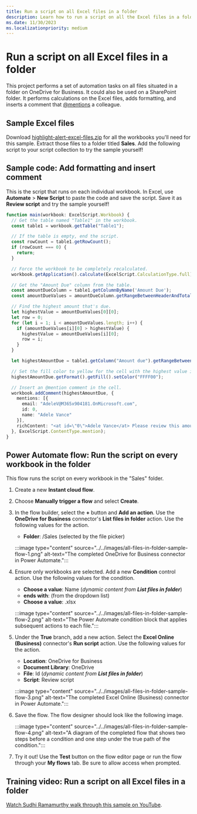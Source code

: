 ```yaml
---
title: Run a script on all Excel files in a folder
description: Learn how to run a script on all the Excel files in a folder on OneDrive for Business.
ms.date: 11/30/2023
ms.localizationpriority: medium
---
```


# Run a script on all Excel files in a folder

This project performs a set of automation tasks on all files situated in a folder on OneDrive for Business. It could also be used on a SharePoint folder.
It performs calculations on the Excel files, adds formatting, and inserts a comment that [@mentions](https://support.microsoft.com/office/90701709-5dc1-41c7-aa48-b01d4a46e8c7) a colleague.

## Sample Excel files

Download <a href="https://github.com/OfficeDev/office-scripts-docs/blob/master/docs/resources/samples/highlight-alert-excel-files.zip?raw=true">highlight-alert-excel-files.zip</a> for all the workbooks you'll need for this sample. Extract those files to a folder titled **Sales**. Add the following script to your script collection to try the sample yourself!

## Sample code: Add formatting and insert comment

This is the script that runs on each individual workbook. In Excel, use **Automate** > **New Script** to paste the code and save the script. Save it as **Review script** and try the sample yourself!

```TypeScript
function main(workbook: ExcelScript.Workbook) {
  // Get the table named "Table1" in the workbook.
  const table1 = workbook.getTable("Table1");

  // If the table is empty, end the script.
  const rowCount = table1.getRowCount();
  if (rowCount === 0) {
    return;
  }

  // Force the workbook to be completely recalculated.
  workbook.getApplication().calculate(ExcelScript.CalculationType.full);

  // Get the "Amount Due" column from the table.
  const amountDueColumn = table1.getColumnByName('Amount Due');
  const amountDueValues = amountDueColumn.getRangeBetweenHeaderAndTotal().getValues();

  // Find the highest amount that's due.
  let highestValue = amountDueValues[0][0];
  let row = 0;
  for (let i = 1; i < amountDueValues.length; i++) {
    if (amountDueValues[i][0] > highestValue) {
      highestValue = amountDueValues[i][0];
      row = i;
    }
  }

  let highestAmountDue = table1.getColumn("Amount due").getRangeBetweenHeaderAndTotal().getRow(row);

  // Set the fill color to yellow for the cell with the highest value in the "Amount Due" column.
  highestAmountDue.getFormat().getFill().setColor("FFFF00");

  // Insert an @mention comment in the cell.
  workbook.addComment(highestAmountDue, {
    mentions: [{
      email: "AdeleV@M365x904181.OnMicrosoft.com",
      id: 0,
      name: "Adele Vance"
    }],
    richContent: "<at id=\"0\">Adele Vance</at> Please review this amount"
  }, ExcelScript.ContentType.mention);
}
```

## Power Automate flow: Run the script on every workbook in the folder

This flow runs the script on every workbook in the "Sales" folder.

1. Create a new **Instant cloud flow**.
1. Choose **Manually trigger a flow** and select **Create**.
1. In the flow builder, select the **+** button and **Add an action**. Use the **OneDrive for Business** connector's **List files in folder** action. Use the following values for the action.
    * **Folder**: /Sales (selected by the file picker)

    :::image type="content" source="../../images/all-files-in-folder-sample-flow-1.png" alt-text="The completed OneDrive for Business connector in Power Automate.":::

1. Ensure only workbooks are selected. Add a new **Condition** control action. Use the following values for the condition.
    * **Choose a value**: Name (_dynamic content from **List files in folder**_)
    * **ends with**: (from the dropdown list)
    * **Choose a value**: .xlsx

    :::image type="content" source="../../images/all-files-in-folder-sample-flow-2.png" alt-text="The Power Automate condition block that applies subsequent actions to each file.":::

1. Under the **True** branch, add a new action. Select the **Excel Online (Business)** connector's **Run script** action. Use the following values for the action.
    * **Location**: OneDrive for Business
    * **Document Library**: OneDrive
    * **File**: Id (_dynamic content from **List files in folder**_)
    * **Script**: Review script

    :::image type="content" source="../../images/all-files-in-folder-sample-flow-3.png" alt-text="The completed Excel Online (Business) connector in Power Automate.":::

1. Save the flow. The flow designer should look like the following image.

    :::image type="content" source="../../images/all-files-in-folder-sample-flow-4.png" alt-text="A diagram of the completed flow that shows two steps before a condition and one step under the true path of the condition.":::

1. Try it out! Use the **Test** button on the flow editor page or run the flow through your **My flows** tab. Be sure to allow access when prompted.

## Training video: Run a script on all Excel files in a folder

[Watch Sudhi Ramamurthy walk through this sample on YouTube](https://youtu.be/xMg711o7k6w).
